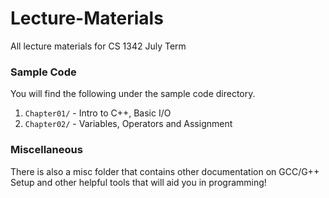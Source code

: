 # Lecture-Materials
All lecture materials for CS 1342 July Term

### Sample Code
You will find the following under the sample code directory.

1. `Chapter01/` - Intro to C++, Basic I/O
2. `Chapter02/` - Variables, Operators and Assignment

### Miscellaneous
There is also a misc folder that contains other documentation on GCC/G++ Setup and other helpful tools that will aid you in programming!
